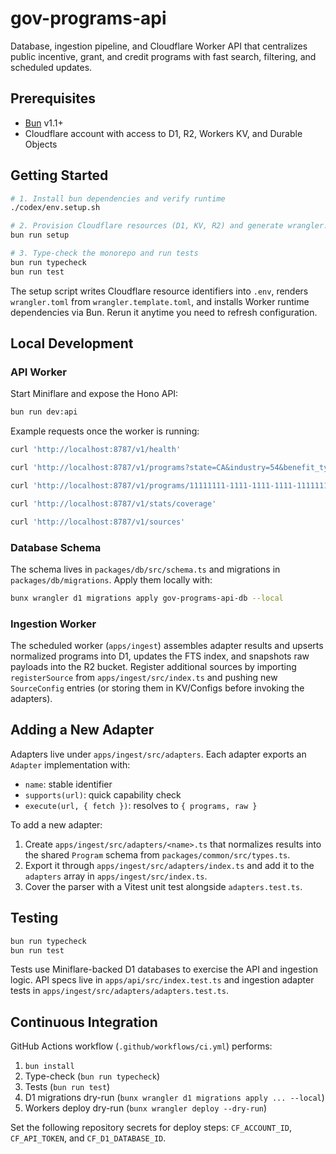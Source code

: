 # gov-programs-api

Database, ingestion pipeline, and Cloudflare Worker API that centralizes public incentive, grant, and credit programs with fast search, filtering, and scheduled updates.

## Prerequisites

- [Bun](https://bun.sh) v1.1+
- Cloudflare account with access to D1, R2, Workers KV, and Durable Objects

## Getting Started

```bash
# 1. Install bun dependencies and verify runtime
./codex/env.setup.sh

# 2. Provision Cloudflare resources (D1, KV, R2) and generate wrangler.toml
bun run setup

# 3. Type-check the monorepo and run tests
bun run typecheck
bun run test
```

The setup script writes Cloudflare resource identifiers into `.env`, renders `wrangler.toml` from `wrangler.template.toml`, and installs Worker runtime dependencies via Bun. Rerun it anytime you need to refresh configuration.

## Local Development

### API Worker

Start Miniflare and expose the Hono API:

```bash
bun run dev:api
```

Example requests once the worker is running:

```bash
curl 'http://localhost:8787/v1/health'

curl 'http://localhost:8787/v1/programs?state=CA&industry=54&benefit_type=grant&sort=recent'

curl 'http://localhost:8787/v1/programs/11111111-1111-1111-1111-111111111111'

curl 'http://localhost:8787/v1/stats/coverage'

curl 'http://localhost:8787/v1/sources'
```

### Database Schema

The schema lives in `packages/db/src/schema.ts` and migrations in `packages/db/migrations`. Apply them locally with:

```bash
bunx wrangler d1 migrations apply gov-programs-api-db --local
```

### Ingestion Worker

The scheduled worker (`apps/ingest`) assembles adapter results and upserts normalized programs into D1, updates the FTS index, and snapshots raw payloads into the R2 bucket. Register additional sources by importing `registerSource` from `apps/ingest/src/index.ts` and pushing new `SourceConfig` entries (or storing them in KV/Configs before invoking the adapters).

## Adding a New Adapter

Adapters live under `apps/ingest/src/adapters`. Each adapter exports an `Adapter` implementation with:

- `name`: stable identifier
- `supports(url)`: quick capability check
- `execute(url, { fetch })`: resolves to `{ programs, raw }`

To add a new adapter:

1. Create `apps/ingest/src/adapters/<name>.ts` that normalizes results into the shared `Program` schema from `packages/common/src/types.ts`.
2. Export it through `apps/ingest/src/adapters/index.ts` and add it to the `adapters` array in `apps/ingest/src/index.ts`.
3. Cover the parser with a Vitest unit test alongside `adapters.test.ts`.

## Testing

```bash
bun run typecheck
bun run test
```

Tests use Miniflare-backed D1 databases to exercise the API and ingestion logic. API specs live in `apps/api/src/index.test.ts` and ingestion adapter tests in `apps/ingest/src/adapters/adapters.test.ts`.

## Continuous Integration

GitHub Actions workflow (`.github/workflows/ci.yml`) performs:

1. `bun install`
2. Type-check (`bun run typecheck`)
3. Tests (`bun run test`)
4. D1 migrations dry-run (`bunx wrangler d1 migrations apply ... --local`)
5. Workers deploy dry-run (`bunx wrangler deploy --dry-run`)

Set the following repository secrets for deploy steps: `CF_ACCOUNT_ID`, `CF_API_TOKEN`, and `CF_D1_DATABASE_ID`.
